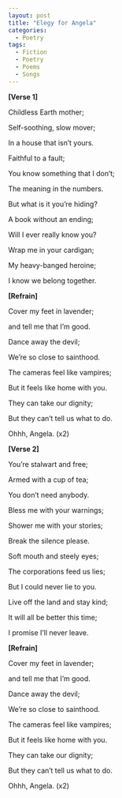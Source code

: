 ```yaml
---
layout: post
title: "Elegy for Angela"
categories:
  - Poetry
tags:
  - Fiction
  - Poetry
  - Poems
  - Songs
---
```



**[Verse 1]**

Childless Earth mother;

Self-soothing, slow mover;

In a house that isn’t yours.


Faithful to a fault;

You know something that I don’t;

The meaning in the numbers.


But what is it you’re hiding?

A book without an ending;

Will I ever really know you?


Wrap me in your cardigan;

My heavy-banged heroine;

I know we belong together.


**[Refrain]**

Cover my feet in lavender;

and tell me that I’m good.

Dance away the devil;

We’re so close to sainthood.


The cameras feel like vampires;

But it feels like home with you.

They can take our dignity;

But they can’t tell us what to do.


Ohhh, Angela. (x2)


**[Verse 2]**

You’re stalwart and free;

Armed with a cup of tea;

You don’t need anybody.


Bless me with your warnings;

Shower me with your stories;

Break the silence please.


Soft mouth and steely eyes;

The corporations feed us lies;

But I could never lie to you.


Live off the land and stay kind;

It will all be better this time;

I promise I’ll never leave.


**[Refrain]**

Cover my feet in lavender;

and tell me that I’m good.

Dance away the devil;

We’re so close to sainthood.


The cameras feel like vampires;

But it feels like home with you.

They can take our dignity;

But they can’t tell us what to do.

  
Ohhh, Angela. (x2)


